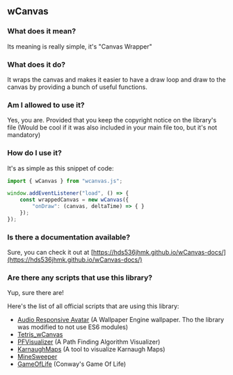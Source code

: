 
## wCanvas

### What does it mean?

Its meaning is really simple, it's "Canvas Wrapper"

### What does it do?

It wraps the canvas and makes it easier to have a draw loop and draw to the canvas by providing a bunch of useful functions.

### Am I allowed to use it?

Yes, you are. Provided that you keep the copyright notice on the library's file (Would be cool if it was also included in your main file too, but it's not mandatory)

### How do I use it?

It's as simple as this snippet of code:
```JavaScript
import { wCanvas } from "wcanvas.js";

window.addEventListener("load", () => {
    const wrappedCanvas = new wCanvas({
        "onDraw": (canvas, deltaTime) => { }
    });
});
```

### Is there a documentation available?

<!---
    Using an hyperlink with the same name as the URL
    to make JSDoc understand that it should be clickable
-->
Sure, you can check it out at [https://hds536jhmk.github.io/wCanvas-docs/](https://hds536jhmk.github.io/wCanvas-docs/)

### Are there any scripts that use this library?

Yup, sure there are!

Here's the list of all official scripts that are using this library:
 - [Audio Responsive Avatar](https://steamcommunity.com/sharedfiles/filedetails/?id=2225740349) (A Wallpaper Engine wallpaper. Tho the library was modified to not use ES6 modules)
 - [Tetris_wCanvas](https://github.com/hds536jhmk/Tetris_wCanvas)
 - [PFVisualizer](https://github.com/hds536jhmk/PFVisualizer) (A Path Finding Algorithm Visualizer)
 - [KarnaughMaps](https://github.com/hds536jhmk/KarnaughMaps) (A tool to visualize Karnaugh Maps)
 - [MineSweeper](https://github.com/hds536jhmk/MineSweeper)
 - [GameOfLife](https://github.com/hds536jhmk/GameOfLife) (Conway's Game Of Life)
